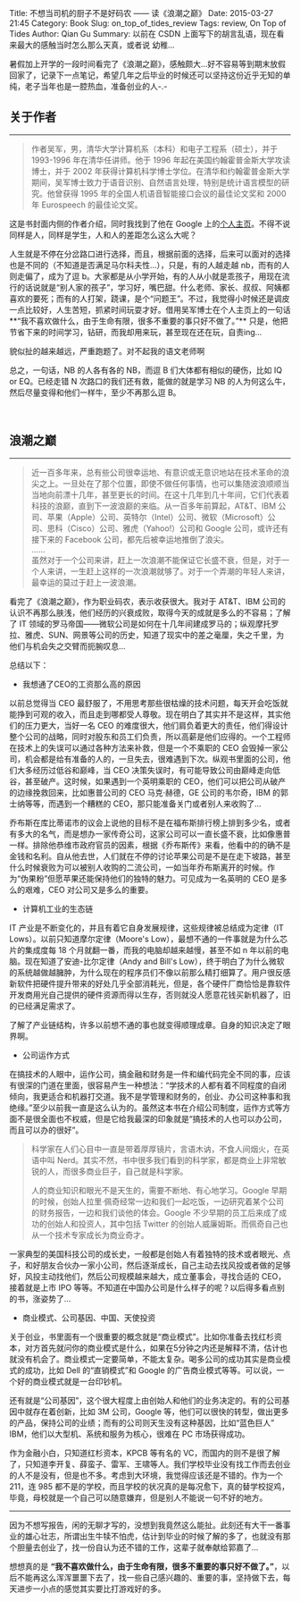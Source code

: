 Title: 不想当司机的厨子不是好码农 —— 读《浪潮之巅》
Date: 2015-03-27 21:45
Category: Book
Slug: on_top_of_tides_review
Tags: review, On Top of Tides
Author: Qian Gu
Summary: 以前在 CSDN 上面写下的胡言乱语，现在看来最大的感触当时怎么那么天真，或者说 幼稚...

暑假加上开学的一段时间看完了《浪潮之巅》，感触颇大...好不容易等到期末放假回家了，记录下一点笔记，希望几年之后毕业的时候还可以坚持这份近乎无知的单纯，老子当年也是一腔热血，准备创业的人-.-

## 关于作者
* * *

> 作者吴军，男，清华大学计算机系（本科）和电子工程系（硕士），并于 1993-1996 年在清华任讲师。他于 1996 年起在美国约翰霍普金斯大学攻读博士，并于 2002 年获得计算机科学博士学位。在清华和约翰霍普金斯大学期间，吴军博士致力于语音识别、自然语言处理，特别是统计语言模型的研究。他曾获得 1995 年的全国人机语音智能接口会议的最佳论文奖和 2000 年 Eurospeech 的最佳论文奖。

这是书封面内侧的作者介绍，同时我找到了他在 Google 上的[个人主页][page]。不得不说同样是人，同样是学生，人和人的差距怎么这么大呢？

人生就是不停在分岔路口进行选择，而且，根据前面的选择，后来可以面对的选择也是不同的（不知道是否满足马尔科夫性...），只是，有的人越走越 nb，而有的人则走偏了，成为了逗 b。大家都是从小学开始，有的人从小就是乖孩子，用现在流行的话说就是“别人家的孩子”，学习好，嘴巴甜。什么老师、家长、叔叔、阿姨都喜欢的要死；而有的人打架，跷课，是个“问题王”。不过，我觉得小时候还是调皮一点比较好，人生苦短，抓紧时间玩耍才好。借用吴军博士在个人主页上的一句话**“我不喜欢做什么，由于生命有限，很多不重要的事只好不做了。”** 只是，他把节省下来的时间学习，钻研，而我却用来玩，甚至现在还在玩，自责ing...

貌似扯的越来越远，严重跑题了。对不起我的语文老师啊

总之，一句话，NB 的人各有各的 NB，而逗 B 们大体都有相似的硬伤，比如 IQ or EQ。已经走错 N 次路口的我们还有救，能做的就是学习 NB 的人为何这么牛，然后尽量变得和他们一样牛，至少不再那么逗 B。

[page]: https://sites.google.com/site/junwu02

<br>

## 浪潮之巅
* * *

> 近一百多年来，总有些公司很幸运地、有意识或无意识地站在技术革命的浪尖之上。一旦处在了那个位置，即使不做任何事情，也可以集随波浪顺顺当当地向前漂十几年，甚至更长的时间。在这十几年到几十年间，它们代表着科技的浪巅，直到下一波浪巅的来临。从一百多年前算起，AT&T、IBM 公司、苹果（Apple）公司、英特尔（Intel）公司、微软（Microsoft）公司、思科（Cisco）公司、雅虎（Yahoo!）公司和 Google 公司，或许还有接下来的 Facebook 公司，都先后被幸运地推倒了浪尖。  
> ......  
> 虽然对于一个公司来讲，赶上一次浪潮不能保证它长盛不衰，但是，对于一个人来讲，一生赶上这样的一次浪潮就够了。对于一个弄潮的年轻人来讲，最幸运的莫过于赶上一波浪潮。

看完了《浪潮之巅》，作为职业码农，表示收获很大。我对于 AT&T、IBM 公司的认识不再那么肤浅，他们经历的兴衰成败，取得今天的成就是多么的不容易；了解了 IT 领域的罗马帝国——微软公司是如何在十几年间建成罗马的；纵观摩托罗拉、雅虎、SUN、网景等公司的历史，知道了现实中的差之毫厘，失之千里，为他们与机会失之交臂而扼腕叹息... 

总结以下：

+ 我想通了CEO的工资那么高的原因

以前总觉得当 CEO 最舒服了，不用思考那些很枯燥的技术问题，每天开会吃饭就能挣到可观的收入，而且走到哪都受人尊敬。现在明白了其实并不是这样，其实他们的压力更大，当好一名 CEO 的难度很大，他们肩负着更大的责任，他们得设计整个公司的战略，同时对股东和员工们负责，所以高薪是他们应得的。一个工程师在技术上的失误可以通过各种方法来补救，但是一个不乘职的 CEO 会毁掉一家公司，机会都是给有准备的人的，一旦失去，很难遇到下次。纵观书里面的公司，他们大多经历过低谷和巅峰，当 CEO 决策失误时，有可能导致公司由巅峰走向低谷，甚至破产。这时候，如果遇到一个英明乘职的 CEO，他们可以把公司从破产的边缘挽救回来，比如惠普公司的 CEO 马克·赫德，GE 公司的韦尔奇，IBM 的郭士纳等等，而遇到一个糟糕的 CEO，那只能准备关门或者别人来收购了...

乔布斯在库比蒂诺市的议会上说他的目标不是在福布斯排行榜上排到多少名，或者有多大的名气，而是想办一家传奇公司，这家公司可以一直长盛不衰，比如像惠普一样。排除他恭维市政府官员的因素，根据《乔布斯传》来看，他看中的的确不是金钱和名利。自从他去世，人们就在不停的讨论苹果公司是不是在走下坡路，甚至什么时候衰败为可以被别人收购的二流公司，一如当年乔布斯离开的时候。作为“伪果粉”但愿苹果还能保持他们的独特的魅力。可见成为一名英明的 CEO 是多么的艰难，CEO 对公司又是多么的重要。

+ 计算机工业的生态链

IT 产业是不断变化的，并且有着它自身发展规律，这些规律被总结成为定律（IT Lows）。以前只知道摩尔定律（Moore's Low），最想不通的一件事就是为什么芯片的集成度每 18 个月就翻一番，而我的电脑却越来越慢，甚至不如 n 年以前的电脑。现在知道了安迪-比尔定律（Andy and Bill's Low），终于明白了为什么微软的系统越做越臃肿，为什么现在的程序员们不像以前那么精打细算了。用户很反感新软件把硬件提升带来的好处几乎全部消耗光，但是，各个硬件厂商恰恰是靠软件开发商用光自己提供的硬件资源而得以生存，否则就没人愿意花钱买新机器了，旧的已经满足需求了。

了解了产业链结构，许多以前想不通的事也就变得顺理成章。自身的知识决定了眼界啊。

+ 公司运作方式

在搞技术的人眼中，运作公司，搞金融和财务是一件和编代码完全不同的事，应该有很深的门道在里面，很容易产生一种想法：“学技术的人都有着不同程度的自闭倾向，我更适合和机器打交道。我不是学管理和财务的，创业、办公司这种事和我绝缘。”至少以前我一直是这么认为的。虽然这本书在介绍公司制度，运作方式等方面不是很全面也不权威，但是它给我最深的印象就是“搞技术的人也可以办公司，而且可以办的很好”。

> 科学家在人们心目中一直是带着厚厚镜片，言语木讷，不食人间烟火，在英语中叫 Nerd。其实不然，书中很多我们看到的科学家，都是商业上非常敏锐的人，而很多商业巨子，自己就是科学家。  
> 
> 人的商业知识和眼光不是天生的，需要不断地、有心地学习。Google 早期的时候，创始人拉里·佩奇经常一边和我们一起吃饭，一边研究着某个公司的财务报告，一边和我们谈他的体会。Google 不少早期的员工后来成了成功的创始人和投资人，其中包括 Twitter 的创始人威廉姆斯。而佩奇自己也从一个技术专家成长为商业奇才。 

一家典型的美国科技公司的成长史，一般都是创始人有着独特的技术或者眼光、点子，和好朋友合伙办一家小公司，然后逐渐成长，自己主动去找风投或者做的足够好，风投主动找他们，然后公司规模越来越大，成立董事会，寻找合适的 CEO，接着就是上市 IPO 等等。不知道在中国办公司是什么样子的呢？以后得多看点别的书，涨姿势了...

+ 商业模式、公司基因、中国、天使投资

关于创业，书里面有一个很重要的概念就是“商业模式”。比如你准备去找红杉资本，对方首先就问你的商业模式是什么，如果在5分钟之内还是解释不清，估计也就没有机会了。商业模式一定要简单，不能太复杂。喝多公司的成功其实是商业模式的成功，比如 Dell 的“直销模式”和 Google 的广告商业模式等等。可以说，一个好的商业模式就是一台印钞机。

还有就是“公司基因”，这个很大程度上由创始人和他们的业务决定的。有的公司基因中就存在着创新，比如 3M 公司，Google 等，他们可以很快的转型，做出更多的产品，保持公司的业绩；而有的公司则天生没有这种基因，比如“蓝色巨人” IBM，他们以大型机、系统和服务为核心，很难在 PC 市场获得成功。

作为金融小白，只知道红杉资本，KPCB 等有名的 VC，而国内的则不是很了解了，只知道李开复、薛蛮子、雷军、王啸等人。我们学校毕业没有找工作而去创业的人不是没有，但是也不多。考虑到大环境，我觉得应该还是不错的。作为一个 211，连 985 都不是的学校，而且学校的状况真的是每况愈下，真的替学校捉鸡，毕竟，母校就是一个自己可以随意嫌弃，但是别人不能说一句不好的地方。

* * *

因为不想写报告，闲的无聊才写的，没想到我竟然这么能扯。此刻还有大干一番事业的雄心壮志，所谓出生牛犊不怕虎，估计到毕业的时候了解的多了，也就没有那个胆量去创业了，找一份自认为还不错的工作，这辈子就奉献给郭嘉了...

想想真的是 **“我不喜欢做什么，由于生命有限，很多不重要的事只好不做了。”**，以后不能再这么浑浑噩噩下去了，找一些自己感兴趣的、重要的事，坚持做下去，每天进步一小点的感觉其实要比打游戏好的多。
